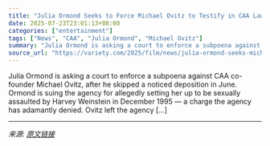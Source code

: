 ```yaml
---
title: "Julia Ormond Seeks to Force Michael Ovitz to Testify in CAA Lawsuit After He Skipped Deposition"
date: 2025-07-23T23:01:13+08:00
categories: ["entertainment"]
tags: ["News", "CAA", "Julia Ormond", "Michael Ovitz"]
summary: "Julia Ormond is asking a court to enforce a subpoena against CAA co-founder Michael Ovitz, after he skipped a noticed deposition in June. Ormond is suing the agency for allegedly setting her up to be "
source_url: "https://variety.com/2025/film/news/julia-ormond-seeks-michael-ovitz-testify-caa-lawsuit-1236468412/"
---
```


Julia Ormond is asking a court to enforce a subpoena against CAA co-founder Michael Ovitz, after he skipped a noticed deposition in June. Ormond is suing the agency for allegedly setting her up to be sexually assaulted by Harvey Weinstein in December 1995 &#8212; a charge the agency has adamantly denied. Ovitz left the agency [&#8230;]

---

*来源: [原文链接](https://variety.com/2025/film/news/julia-ormond-seeks-michael-ovitz-testify-caa-lawsuit-1236468412/)*
